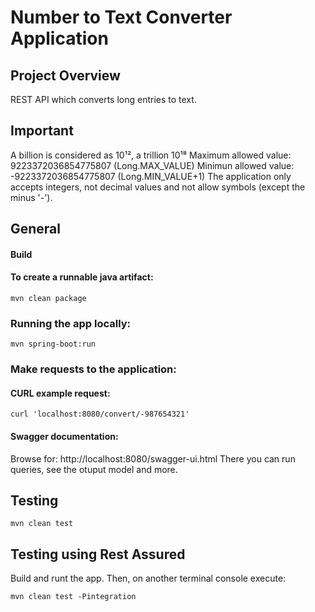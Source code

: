 # Number to Text Converter Application

## Project Overview
REST API which converts long entries to text.

## Important
A billion is considered as 10¹², a trillion 10¹⁸
Maximum allowed value: 9223372036854775807 (Long.MAX_VALUE)
Minimun allowed value: -9223372036854775807 (Long.MIN_VALUE+1)
The application only accepts integers, not decimal values and not allow symbols (except the minus '-').

## General
#### Build
#### To create a runnable java artifact:
```
mvn clean package
```
### Running the app locally:

```
mvn spring-boot:run
```

### Make requests to the application:

#### CURL example request:

```
curl 'localhost:8080/convert/-987654321'
```

#### Swagger documentation:
Browse for:
http://localhost:8080/swagger-ui.html
There you can run queries, see the otuput model and more.

## Testing

```
mvn clean test
```

## Testing using Rest Assured

Build and runt the app. Then, on another terminal console execute:
```
mvn clean test -Pintegration
```
